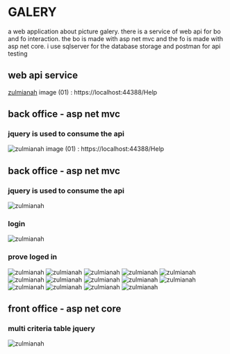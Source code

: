 # GALERY
 a web application about picture galery. there is a service of web api for bo and fo interaction. the bo is made with asp net mvc and the fo is made with asp net core. i use sqlserver for the database storage and postman for api testing
## web api service
[zulmianah](/screenshots/Screenshot%20(234).png)
 image (01) : https://localhost:44388/Help
## back office - asp net mvc
### jquery is used to consume the api
![zulmianah](/screenshots/Screenshot%20(234).png)
 image (01) : https://localhost:44388/Help
## back office - asp net mvc
### jquery is used to consume the api
![zulmianah](/screenshots/Screenshot%20(283).png)
### login
![zulmianah](/screenshots/Screenshot%20(284).png)
### prove loged in
![zulmianah](/screenshots/Screenshot%20(235).png)
![zulmianah](/screenshots/Screenshot%20(236).png)
![zulmianah](/screenshots/Screenshot%20(237).png)
![zulmianah](/screenshots/Screenshot%20(238).png)
![zulmianah](/screenshots/Screenshot%20(239).png)
![zulmianah](/screenshots/Screenshot%20(240).png)
![zulmianah](/screenshots/Screenshot%20(241).png)
![zulmianah](/screenshots/Screenshot%20(242).png)
![zulmianah](/screenshots/Screenshot%20(244).png)
![zulmianah](/screenshots/Screenshot%20(246).png)
![zulmianah](/screenshots/Screenshot%20(247).png)
![zulmianah](/screenshots/Screenshot%20(248).png)
![zulmianah](/screenshots/Screenshot%20(285).png)
![zulmianah](/screenshots/Screenshot%20(286).png)
## front office - asp net core
### multi criteria table jquery
![zulmianah](/screenshots/Screenshot%20(288).png)
